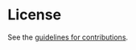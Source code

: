 # License

See the
[guidelines for contributions](https://github.com/meadmaker/draft-ietf-radext-status-realm/blob//CONTRIBUTING.md).
